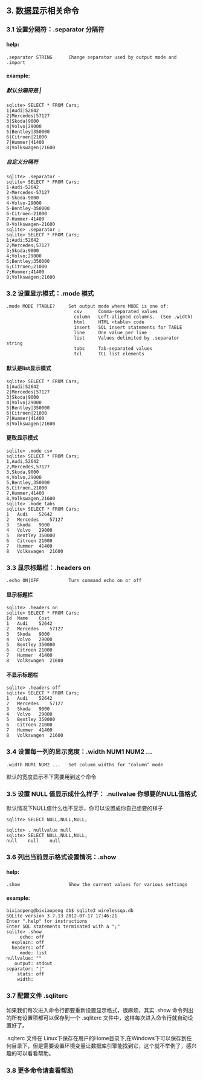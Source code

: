 ## 3. 数据显示相关命令

### 3.1 设置分隔符：.separator    分隔符

#### help:

```
.separator STRING      Change separator used by output mode and .import
```
#### example:

##### 默认分隔符是 |

```
sqlite> SELECT * FROM Cars;
1|Audi|52642
2|Mercedes|57127
3|Skoda|9000
4|Volvo|29000
5|Bentley|350000
6|Citroen|21000
7|Hummer|41400
8|Volkswagen|21600
```
##### 自定义分隔符

```
sqlite> .separator -
sqlite> SELECT * FROM Cars;
1-Audi-52642
2-Mercedes-57127
3-Skoda-9000
4-Volvo-29000
5-Bentley-350000
6-Citroen-21000
7-Hummer-41400
8-Volkswagen-21600
sqlite> .separator ;
sqlite> SELECT * FROM Cars;
1;Audi;52642
2;Mercedes;57127
3;Skoda;9000
4;Volvo;29000
5;Bentley;350000
6;Citroen;21000
7;Hummer;41400
8;Volkswagen;21600
```
### 3.2 设置显示模式：.mode  模式
```
.mode MODE ?TABLE?     Set output mode where MODE is one of:
                         csv      Comma-separated values
                         column   Left-aligned columns.  (See .width)
                         html     HTML <table> code
                         insert   SQL insert statements for TABLE
                         line     One value per line
                         list     Values delimited by .separator string
                         tabs     Tab-separated values
                         tcl      TCL list elements
```

####  默认是list显示模式

```
sqlite> SELECT * FROM Cars;
1|Audi|52642
2|Mercedes|57127
3|Skoda|9000
4|Volvo|29000
5|Bentley|350000
6|Citroen|21000
7|Hummer|41400
8|Volkswagen|21600
```
#### 更攺显示模式

```
sqlite> .mode csv
sqlite> SELECT * FROM Cars;
1,Audi,52642
2,Mercedes,57127
3,Skoda,9000
4,Volvo,29000
5,Bentley,350000
6,Citroen,21000
7,Hummer,41400
8,Volkswagen,21600
sqlite> .mode tabs
sqlite> SELECT * FROM Cars;
1	Audi	52642
2	Mercedes	57127
3	Skoda	9000
4	Volvo	29000
5	Bentley	350000
6	Citroen	21000
7	Hummer	41400
8	Volkswagen	21600
```

### 3.3 显示标题栏：.headers   on

```
.echo ON|OFF           Turn command echo on or off
```
#### 显示标题栏
```
sqlite> .headers on
sqlite> SELECT * FROM Cars;
Id	Name	Cost
1	Audi	52642
2	Mercedes	57127
3	Skoda	9000
4	Volvo	29000
5	Bentley	350000
6	Citroen	21000
7	Hummer	41400
8	Volkswagen	21600
```
#### 不显示标题栏

```
sqlite> .headers off
sqlite> SELECT * FROM Cars;
1	Audi	52642
2	Mercedes	57127
3	Skoda	9000
4	Volvo	29000
5	Bentley	350000
6	Citroen	21000
7	Hummer	41400
8	Volkswagen	21600
```
### 3.4 设置每一列的显示宽度：.width     NUM1 NUM2 ...

```
.width NUM1 NUM2 ...   Set column widths for "column" mode
```
默认的宽度显示不下需要用到这个命令

### 3.5 设置 NULL 值显示成什么样子： .nullvalue     你想要的NULL值格式

默认情况下NULL值什么也不显示，你可以设置成你自己想要的样子

```
sqlite> SELECT NULL,NULL,NULL;

sqlite> . nullvalue null
sqlite> SELECT NULL,NULL,NULL;
null	null	null
```

### 3.6 列出当前显示格式设置情况：.show

#### help:
```
.show                  Show the current values for various settings
```
#### example:
```
bixiaopeng@bixiaopeng db$ sqlite3 wirelessqa.db
SQLite version 3.7.13 2012-07-17 17:46:21
Enter ".help" for instructions
Enter SQL statements terminated with a ";"
sqlite> .show
     echo: off
  explain: off
  headers: off
     mode: list
nullvalue: ""
   output: stdout
separator: "|"
    stats: off
    width:
```

### 3.7 配置文件 .sqliterc

如果我们每次进入命令行都要重新设置显示格式，很麻烦，其实 .show 命令列出的所有设置项都可以保存到一个 .sqliterc 文件中，这样每次进入命令行就自动设置好了。

.sqlterc 文件在 Linux下保存在用户的Home目录下,在Windows下可以保存到任何目录下，但是需要设置环境变量让数据库引擎能找到它，这个就不举例了，感兴趣的可以看看帮助。 

### 3.8 更多命令请查看帮助